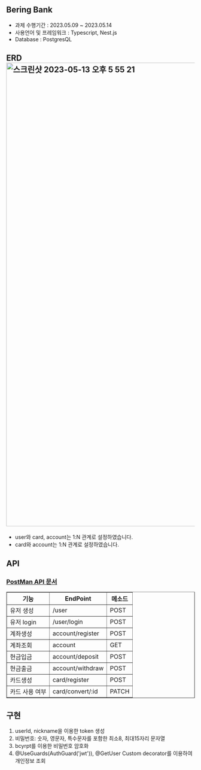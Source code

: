## Bering Bank

* 과제 수행기간 : 2023.05.09 ~ 2023.05.14
* 사용언어 및 프레임워크 : Typescript, Nest.js
* Database : PostgresQL

## ERD<img width="1239" alt="스크린샷 2023-05-13 오후 5 55 21" src="https://github.com/mj-song00/beringBank/assets/104669297/6babaabd-d90d-4235-9117-3287cd99f30b">
* user와 card, account는 1:N 관계로 설정하였습니다.
* card와 account는 1:N 관계로 설정하였습니다.

## API
### <a href='https://documenter.getpostman.com/view/23879843/2s93ecwq6J'>PostMan API 문서</a>
<table border='1'>
  <th> 기능 </th> 
  <th> EndPoint </th>
  <th> 메소드 </th>
  <tr>
    <td> 유저 생성 </td>
    <td> /user </td>
    <td> POST </td>
    <tr>
       <td> 유저 login </td>
    <td> /user/login </td>
    <td> POST </td>
    <tr>
      <td> 계좌생성 </td>
      <td> account/register </td>
      <td> POST </td>
      <tr>
        <td> 계좌조회 </td>
      <td> account </td>
      <td> GET </td>
      <tr>
      <td> 현금입금 </td>
      <td> account/deposit </td>
      <td> POST </td>
      <tr>
      <td> 현금출금 </td>
      <td> account/withdraw </td>
      <td> POST </td>
      <tr>
        <td> 카드생성 </td>
      <td> card/register </td>
      <td> POST </td>
        <tr>
           <td> 카드 사용 여부 </td>
      <td> card/convert/:id </td>
      <td> PATCH </td>
       </table>

## 구현
1. userId, nickname을 이용한 token 생성
2. 비밀번호: 숫자, 영문자, 특수문자를 포함한 최소8, 최대15자리 문자열 
3. bcyrpt를 이용한 비밀번호 암호화
4. @UseGuards(AuthGuard('jwt')), @GetUser Custom decorator를 이용하여 개인정보 조회

          
